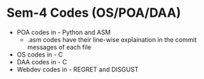 # Sem-4 Codes (OS/POA/DAA)

- POA codes in - Python and ASM
    - .asm codes have their line-wise explaination in the commit messages of each file
- OS codes in - C
- DAA codes in - C
- Webdev codes in - REGRET and DISGUST 



